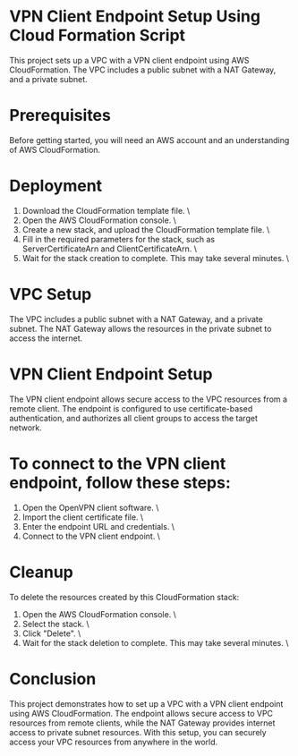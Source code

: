 # VPN Client Endpoint Setup Using Cloud Formation Script 
This project sets up a VPC with a VPN client endpoint using AWS CloudFormation. The VPC includes a public subnet with a NAT Gateway, and a private subnet.

# Prerequisites
Before getting started, you will need an AWS account and an understanding of AWS CloudFormation.

# Deployment
1. Download the CloudFormation template file. \
2. Open the AWS CloudFormation console. \
3. Create a new stack, and upload the CloudFormation template file. \
4. Fill in the required parameters for the stack, such as ServerCertificateArn and ClientCertificateArn. \
5. Wait for the stack creation to complete. This may take several minutes. \

# VPC Setup
The VPC includes a public subnet with a NAT Gateway, and a private subnet. The NAT Gateway allows the resources in the private subnet to access the internet.

# VPN Client Endpoint Setup
The VPN client endpoint allows secure access to the VPC resources from a remote client. The endpoint is configured to use certificate-based authentication, and authorizes all client groups to access the target network.

# To connect to the VPN client endpoint, follow these steps:

1. Open the OpenVPN client software. \
2. Import the client certificate file. \
3. Enter the endpoint URL and credentials. \
4. Connect to the VPN client endpoint. \

# Cleanup
To delete the resources created by this CloudFormation stack:

1. Open the AWS CloudFormation console. \
2. Select the stack. \
3. Click "Delete". \
4. Wait for the stack deletion to complete. This may take several minutes. \

# Conclusion
This project demonstrates how to set up a VPC with a VPN client endpoint using AWS CloudFormation. The endpoint allows secure access to VPC resources from remote clients, while the NAT Gateway provides internet access to private subnet resources. With this setup, you can securely access your VPC resources from anywhere in the world.
